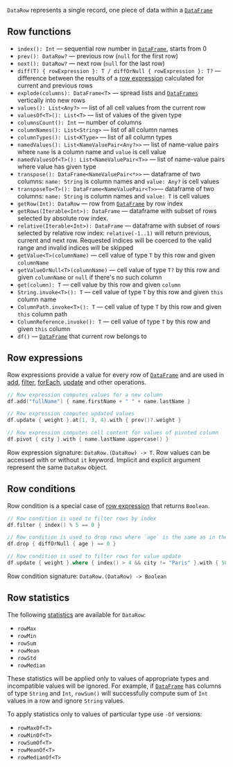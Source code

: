 [//]: # (title: DataRow)
<!---IMPORT org.jetbrains.kotlinx.dataframe.samples.api.DataRowApi-->

`DataRow` represents a single record, one piece of data within a [`DataFrame`](DataFrame.md)

## Row functions

<snippet id="rowFunctions">

* `index(): Int` — sequential row number in [`DataFrame`](DataFrame.md), starts from 0
* `prev(): DataRow?` — previous row (`null` for the first row)
* `next(): DataRow?` — next row (`null` for the last row)
* `diff(T) { rowExpression }: T / diffOrNull { rowExpression }: T?` — difference between the results of a [row expression](DataRow.md#row-expressions) calculated for current and previous rows
* `explode(columns): DataFrame<T>` — spread lists and [`DataFrames`](DataFrame.md) vertically into new rows
* `values(): List<Any?>` — list of all cell values from the current row
* `valuesOf<T>(): List<T>` — list of values of the given type 
* `columnsCount(): Int` — number of columns
* `columnNames(): List<String>` — list of all column names
* `columnTypes(): List<KType>` — list of all column types 
* `namedValues(): List<NameValuePair<Any?>>` — list of name-value pairs where `name` is a column name and `value` is cell value
* `namedValuesOf<T>(): List<NameValuePair<T>>` — list of name-value pairs where value has given type 
* `transpose(): DataFrame<NameValuePair<*>>` — dataframe of two columns: `name: String` is column names and `value: Any?` is cell values
* `transposeTo<T>(): DataFrame<NameValuePair<T>>`— dataframe of two columns: `name: String` is column names and `value: T` is cell values
* `getRow(Int): DataRow` — row from [`DataFrame`](DataFrame.md) by row index
* `getRows(Iterable<Int>): DataFrame` — dataframe with subset of rows selected by absolute row index. 
* `relative(Iterable<Int>): DataFrame` — dataframe with subset of rows selected by relative row index: `relative(-1..1)` will return previous, current and next row. Requested indices will be coerced to the valid range and invalid indices will be skipped
* `getValue<T>(columnName)` — cell value of type `T` by this row and given `columnName`
* `getValueOrNull<T>(columnName)` — cell value of type `T?` by this row and given `columnName` or `null` if there's no such column
* `get(column): T` — cell value by this row and given `column`
* `String.invoke<T>(): T` — cell value of type `T` by this row and given `this` column name
* `ColumnPath.invoke<T>(): T` — cell value of type `T` by this row and given `this` column path
* `ColumnReference.invoke(): T` — cell value of type `T` by this row and given `this` column
* `df()` — [`DataFrame`](DataFrame.md) that current row belongs to

</snippet>

## Row expressions
Row expressions provide a value for every row of [`DataFrame`](DataFrame.md) and are used in [add](add.md), [filter](filter.md), [forEach](iterate.md), [update](update.md) and other operations.

<!---FUN expressions-->

```kotlin
// Row expression computes values for a new column
df.add("fullName") { name.firstName + " " + name.lastName }

// Row expression computes updated values
df.update { weight }.at(1, 3, 4).with { prev()?.weight }

// Row expression computes cell content for values of pivoted column
df.pivot { city }.with { name.lastName.uppercase() }
```

<dataFrame src="org.jetbrains.kotlinx.dataframe.samples.api.DataRowApi.expressions.html"/>
<!---END-->

Row expression signature: ```DataRow.(DataRow) -> T```. Row values can be accessed with or without ```it``` keyword. Implicit and explicit argument represent the same `DataRow` object.

## Row conditions
Row condition is a special case of [row expression](#row-expressions) that returns `Boolean`. 

<!---FUN conditions-->

```kotlin
// Row condition is used to filter rows by index
df.filter { index() % 5 == 0 }

// Row condition is used to drop rows where `age` is the same as in the previous row
df.drop { diffOrNull { age } == 0 }

// Row condition is used to filter rows for value update
df.update { weight }.where { index() > 4 && city != "Paris" }.with { 50 }
```

<dataFrame src="org.jetbrains.kotlinx.dataframe.samples.api.DataRowApi.conditions.html"/>
<!---END-->

Row condition signature: ```DataRow.(DataRow) -> Boolean```



## Row statistics

<snippet id="rowStatistics">

The following [statistics](summaryStatistics.md) are available for `DataRow`:
* `rowMax`
* `rowMin`
* `rowSum`
* `rowMean`
* `rowStd`
* `rowMedian`

These statistics will be applied only to values of appropriate types and incompatible values will be ignored.
For example, if [`DataFrame`](DataFrame.md) has columns of type `String` and `Int`, `rowSum()` will successfully compute sum of `Int` values in a row and ignore `String` values.

To apply statistics only to values of particular type use `-Of` versions:
* `rowMaxOf<T>`
* `rowMinOf<T>`
* `rowSumOf<T>`
* `rowMeanOf<T>`
* `rowMedianOf<T>`

</snippet>
